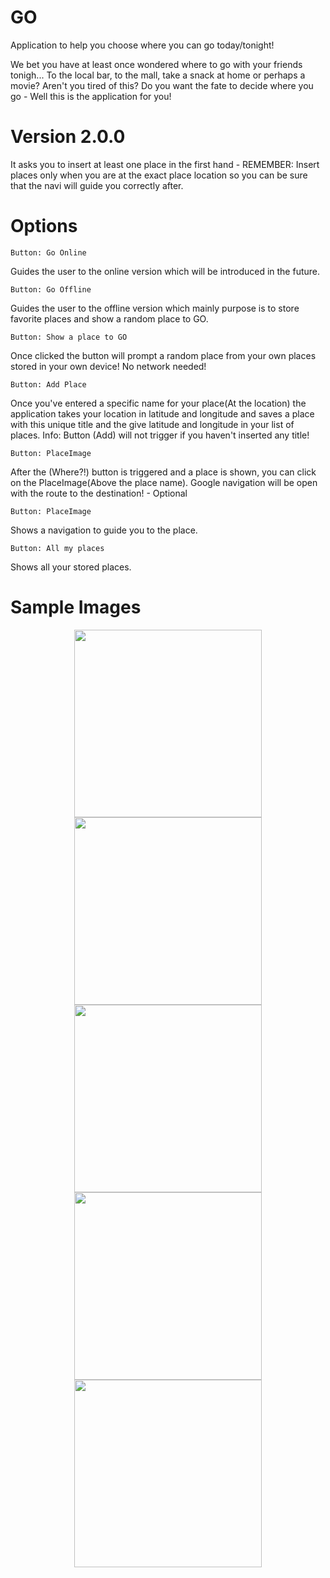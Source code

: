 # GO
Application to help you choose where you can go today/tonight!

We bet you have at least once wondered where to go with your friends tonigh... To the local bar, to the mall, take a snack
at home or perhaps a movie? 
Aren't you tired of this? Do you want the fate to decide where you go - Well this is the application for you!

# Version 2.0.0
It asks you to insert at least one place in the first hand - REMEMBER: Insert places only when you are at the
exact place location so you can be sure that the navi will guide you correctly after.

# Options
	Button: Go Online
Guides the user to the online version which will be introduced in the future.

	Button: Go Offline
Guides the user to the offline version which mainly purpose is to store favorite places and show a random place to GO.

	Button: Show a place to GO
Once clicked the button will prompt a random place from your own places stored in your own device! No network needed!

	Button: Add Place
Once you've entered a specific name for your place(At the location) the application takes your location in 
latitude and longitude and saves a place with this unique title and the give latitude and longitude in your list
of places.
		Info: Button (Add) will not trigger if you haven't inserted any title!

	Button: PlaceImage
After the (Where?!) button is triggered and a place is shown, you can click on the PlaceImage(Above the place name).
Google navigation will be open with the route to the destination! - Optional

	Button: PlaceImage
Shows a navigation to guide you to the place.

	Button: All my places
Shows all your stored places.

# Sample Images

<p align="center">
  <img src="https://github.com/ValeriJordanov/WhereToGo/blob/develop/Samples/sample_v_2.0a1.jpg" width="300"/>
  <img src="https://github.com/ValeriJordanov/WhereToGo/blob/develop/Samples/sample_v_2.0a2.jpg" width="300"/>
  <img src="https://github.com/ValeriJordanov/WhereToGo/blob/develop/Samples/sample_v_2.0a3.jpg" width="300"/>
  <img src="https://github.com/ValeriJordanov/WhereToGo/blob/develop/Samples/sample_v_2.0a4.jpg" width="300"/>
  <img src="https://github.com/ValeriJordanov/WhereToGo/blob/develop/Samples/sample_v_2.0a5.jpg" width="300"/>
</p>
 
